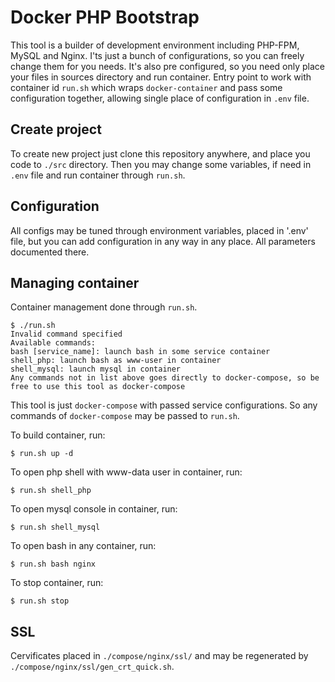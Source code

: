 # Docker PHP Bootstrap

This tool is a builder of development environment including PHP-FPM, MySQL and Nginx.
I'ts just a bunch of configurations, so you can freely change them for you needs.
It's also pre configured, so you need only place your files in sources directory and run container.
Entry point to work with container id `run.sh` which wraps `docker-container` and
pass some configuration together, allowing single place of configuration in `.env` file.

## Create project

To create new project just clone this repository anywhere, and place you code to `./src` directory.
Then you may change some variables, if need in `.env` file and run container through `run.sh`.

## Configuration

All configs may be tuned through environment variables, placed in '.env' file,
but you can add configuration in any way in any place. All parameters documented there.

## Managing container

Container management done through `run.sh`.

```
$ ./run.sh
Invalid command specified
Available commands:
bash [service_name]: launch bash in some service container
shell_php: launch bash as www-user in container
shell_mysql: launch mysql in container
Any commands not in list above goes directly to docker-compose, so be free to use this tool as docker-compose
```

This tool is just `docker-compose` with passed service configurations.
So any commands of `docker-compose` may be passed to `run.sh`.

To build container, run:

```
$ run.sh up -d
```

To open php shell with www-data user in container, run:

```
$ run.sh shell_php
```

To open mysql console in container, run:

```
$ run.sh shell_mysql
```

To open bash in any container, run:

```
$ run.sh bash nginx
```

To stop container, run:

```
$ run.sh stop
```
## SSL

Cervificates placed in `./compose/nginx/ssl/` and may be regenerated by `./compose/nginx/ssl/gen_crt_quick.sh`.
